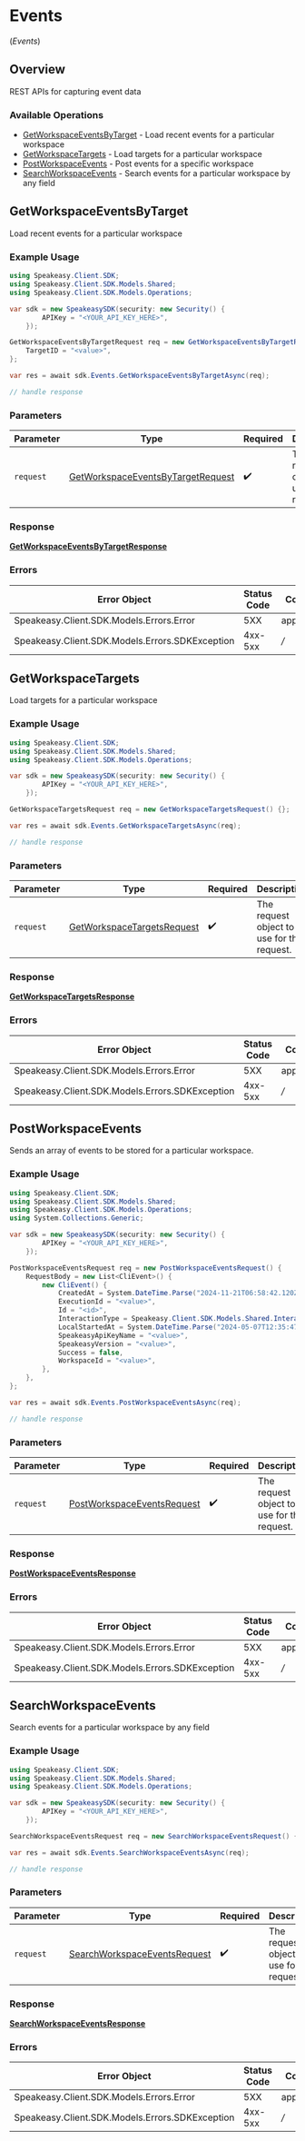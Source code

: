 # Events
(*Events*)

## Overview

REST APIs for capturing event data

### Available Operations

* [GetWorkspaceEventsByTarget](#getworkspaceeventsbytarget) - Load recent events for a particular workspace
* [GetWorkspaceTargets](#getworkspacetargets) - Load targets for a particular workspace
* [PostWorkspaceEvents](#postworkspaceevents) - Post events for a specific workspace
* [SearchWorkspaceEvents](#searchworkspaceevents) - Search events for a particular workspace by any field

## GetWorkspaceEventsByTarget

Load recent events for a particular workspace

### Example Usage

```csharp
using Speakeasy.Client.SDK;
using Speakeasy.Client.SDK.Models.Shared;
using Speakeasy.Client.SDK.Models.Operations;

var sdk = new SpeakeasySDK(security: new Security() {
        APIKey = "<YOUR_API_KEY_HERE>",
    });

GetWorkspaceEventsByTargetRequest req = new GetWorkspaceEventsByTargetRequest() {
    TargetID = "<value>",
};

var res = await sdk.Events.GetWorkspaceEventsByTargetAsync(req);

// handle response
```

### Parameters

| Parameter                                                                                         | Type                                                                                              | Required                                                                                          | Description                                                                                       |
| ------------------------------------------------------------------------------------------------- | ------------------------------------------------------------------------------------------------- | ------------------------------------------------------------------------------------------------- | ------------------------------------------------------------------------------------------------- |
| `request`                                                                                         | [GetWorkspaceEventsByTargetRequest](../../Models/Operations/GetWorkspaceEventsByTargetRequest.md) | :heavy_check_mark:                                                                                | The request object to use for the request.                                                        |


### Response

**[GetWorkspaceEventsByTargetResponse](../../Models/Operations/GetWorkspaceEventsByTargetResponse.md)**
### Errors

| Error Object                                    | Status Code                                     | Content Type                                    |
| ----------------------------------------------- | ----------------------------------------------- | ----------------------------------------------- |
| Speakeasy.Client.SDK.Models.Errors.Error        | 5XX                                             | application/json                                |
| Speakeasy.Client.SDK.Models.Errors.SDKException | 4xx-5xx                                         | */*                                             |

## GetWorkspaceTargets

Load targets for a particular workspace

### Example Usage

```csharp
using Speakeasy.Client.SDK;
using Speakeasy.Client.SDK.Models.Shared;
using Speakeasy.Client.SDK.Models.Operations;

var sdk = new SpeakeasySDK(security: new Security() {
        APIKey = "<YOUR_API_KEY_HERE>",
    });

GetWorkspaceTargetsRequest req = new GetWorkspaceTargetsRequest() {};

var res = await sdk.Events.GetWorkspaceTargetsAsync(req);

// handle response
```

### Parameters

| Parameter                                                                           | Type                                                                                | Required                                                                            | Description                                                                         |
| ----------------------------------------------------------------------------------- | ----------------------------------------------------------------------------------- | ----------------------------------------------------------------------------------- | ----------------------------------------------------------------------------------- |
| `request`                                                                           | [GetWorkspaceTargetsRequest](../../Models/Operations/GetWorkspaceTargetsRequest.md) | :heavy_check_mark:                                                                  | The request object to use for the request.                                          |


### Response

**[GetWorkspaceTargetsResponse](../../Models/Operations/GetWorkspaceTargetsResponse.md)**
### Errors

| Error Object                                    | Status Code                                     | Content Type                                    |
| ----------------------------------------------- | ----------------------------------------------- | ----------------------------------------------- |
| Speakeasy.Client.SDK.Models.Errors.Error        | 5XX                                             | application/json                                |
| Speakeasy.Client.SDK.Models.Errors.SDKException | 4xx-5xx                                         | */*                                             |

## PostWorkspaceEvents

Sends an array of events to be stored for a particular workspace.

### Example Usage

```csharp
using Speakeasy.Client.SDK;
using Speakeasy.Client.SDK.Models.Shared;
using Speakeasy.Client.SDK.Models.Operations;
using System.Collections.Generic;

var sdk = new SpeakeasySDK(security: new Security() {
        APIKey = "<YOUR_API_KEY_HERE>",
    });

PostWorkspaceEventsRequest req = new PostWorkspaceEventsRequest() {
    RequestBody = new List<CliEvent>() {
        new CliEvent() {
            CreatedAt = System.DateTime.Parse("2024-11-21T06:58:42.120Z"),
            ExecutionId = "<value>",
            Id = "<id>",
            InteractionType = Speakeasy.Client.SDK.Models.Shared.InteractionType.CliExec,
            LocalStartedAt = System.DateTime.Parse("2024-05-07T12:35:47.182Z"),
            SpeakeasyApiKeyName = "<value>",
            SpeakeasyVersion = "<value>",
            Success = false,
            WorkspaceId = "<value>",
        },
    },
};

var res = await sdk.Events.PostWorkspaceEventsAsync(req);

// handle response
```

### Parameters

| Parameter                                                                           | Type                                                                                | Required                                                                            | Description                                                                         |
| ----------------------------------------------------------------------------------- | ----------------------------------------------------------------------------------- | ----------------------------------------------------------------------------------- | ----------------------------------------------------------------------------------- |
| `request`                                                                           | [PostWorkspaceEventsRequest](../../Models/Operations/PostWorkspaceEventsRequest.md) | :heavy_check_mark:                                                                  | The request object to use for the request.                                          |


### Response

**[PostWorkspaceEventsResponse](../../Models/Operations/PostWorkspaceEventsResponse.md)**
### Errors

| Error Object                                    | Status Code                                     | Content Type                                    |
| ----------------------------------------------- | ----------------------------------------------- | ----------------------------------------------- |
| Speakeasy.Client.SDK.Models.Errors.Error        | 5XX                                             | application/json                                |
| Speakeasy.Client.SDK.Models.Errors.SDKException | 4xx-5xx                                         | */*                                             |

## SearchWorkspaceEvents

Search events for a particular workspace by any field

### Example Usage

```csharp
using Speakeasy.Client.SDK;
using Speakeasy.Client.SDK.Models.Shared;
using Speakeasy.Client.SDK.Models.Operations;

var sdk = new SpeakeasySDK(security: new Security() {
        APIKey = "<YOUR_API_KEY_HERE>",
    });

SearchWorkspaceEventsRequest req = new SearchWorkspaceEventsRequest() {};

var res = await sdk.Events.SearchWorkspaceEventsAsync(req);

// handle response
```

### Parameters

| Parameter                                                                               | Type                                                                                    | Required                                                                                | Description                                                                             |
| --------------------------------------------------------------------------------------- | --------------------------------------------------------------------------------------- | --------------------------------------------------------------------------------------- | --------------------------------------------------------------------------------------- |
| `request`                                                                               | [SearchWorkspaceEventsRequest](../../Models/Operations/SearchWorkspaceEventsRequest.md) | :heavy_check_mark:                                                                      | The request object to use for the request.                                              |


### Response

**[SearchWorkspaceEventsResponse](../../Models/Operations/SearchWorkspaceEventsResponse.md)**
### Errors

| Error Object                                    | Status Code                                     | Content Type                                    |
| ----------------------------------------------- | ----------------------------------------------- | ----------------------------------------------- |
| Speakeasy.Client.SDK.Models.Errors.Error        | 5XX                                             | application/json                                |
| Speakeasy.Client.SDK.Models.Errors.SDKException | 4xx-5xx                                         | */*                                             |
